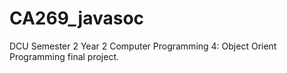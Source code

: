 # CA269_javasoc
DCU Semester 2 Year 2 Computer Programming 4: Object Orient Programming final project.

